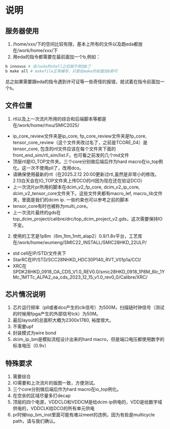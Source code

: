# 说明

## 服务器使用

1. /home/xxx/下的空间比较有限，基本上所有的文件以及跑eda都放在/work/home/xxx/下
2. 用eda的指令都需要在最前面加一个b,例如：

```bash
b innovus # 进入eda的shell之后就不用加b了
b make all # makefile正常编写，只是在make的前面加b即可
```

总之如果需要跟eda的指令遇到许可证等一些奇怪的报错，就试着在指令前面加一个`b`。

## 文件位置

1. rtl以及上一次流片所用的综合和后端脚本等都是在/work/home/rhxu/SMIC2025/
  - ip_core_review文件夹是ip_core, fp_core_review文件夹是fp_core, tensor_core_review（这个文件夹改过名了，之前是TCORE_04）是tensor_core, 包含的rtl文件应该在每个文件夹下面的front_end_sim/rtl_sim/list.F。也可看之前发的几个md文件
  - 顶层rtl是IO_TOP文件夹。三个core分别做后端后作为hard macro在io_top例化。这一次不使用pll了，改用dco。
  - 请确保使用最新的rtl（在2025.2.12 20:00更新过rtl,虽然是非常小的修改。2.13白天会在IO_TOP文件夹上传DCO的rtl因为现在还在验证DCO）
  - 上一次流片pr所用的脚本在dcim_v2_fp_core, dcim_v2_ip_core, dcim_v2_tensor_core文件夹下。这些文件夹都有macro_lef, macro_lib文件夹，里面是我们的dcim ip. 一些约束也可以参考之前的脚本
  - tensor_core有时也被称为multi_core。
  - 上一次流片最终的gds在top_dcim_project/calibre/drc/top_dcim_project_v2.gds，这次需要保持IO不变。

2. 使用的工艺是1p8m（6m_1tm_1mtt_alap2）0.9/1.8v平台，工艺库在/work/home/wumeng/SMIC22_INSTALL/SMIC28HKD_22ULP/
  - std cell在IP/STD/文件夹下
  - StarRC在IP/STD/SCC28NHKD_HDC30P140_RVT_V01p1a/CCI/
  - XRC在SPDK28HKD_0918_OA_CDS_V1.0_REV0.0/smic28HKD_0918_1P8M_6Ic_1YMc_1MTTc_ALPA2_oa_cds_2023_12_15_v1.0_rev0_0/Calibre/XRC/

## 芯片情况说明

1. 芯片运行频率（pll或者dco产生的clk信号）为500M，扫描链时钟信号（测试的时候用fpga产生的外部信号tck）为50M。
2. 最后layout的总面积大概为2300x1780, 裕度很大。
3. 不需要upf
4. 封装模式为wire bond
5. dcim_ip_bm是模拟流程设计出来的hard macro，但是端口电压都使用数字的标准电压（0.9v）

## 特殊要求

1. 需要综合
2. IO需要和上次流片的版图一致，方便测试。
3. 三个core分别做后端后作为hard macro在io_top例化。
4. 在空余的区域尽量多打decap
5. 顶层的四个电源，VDDCLO和VDDCM是给dcim ip供电的，VDD是给数字域供电的，VDDCLK给DCO的所有单元供电
6. pr时候top_bm_inst里面可能有难以meet的违例，因为有些是multicycle path，请与我们确认。

